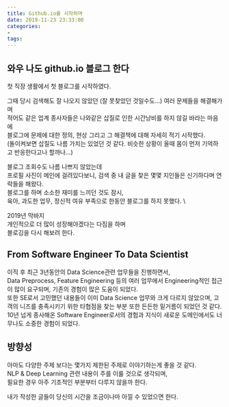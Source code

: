 ```yaml
---
title: Github.io를 시작하며
date: 2019-11-23 23:33:00
categories:
- 
tags: 
---
```


## 와우 나도 github.io 블로그 한다

첫 직장 생활에서 첫 블로그를 시작하였다.

그때 당시 검색해도 잘 나오지 않았던 (잘 못찾았던 것일수도...) 여러 문제들을 해결해가며 \
적어도 같은 업계 종사자들은 나와같은 삽질로 인한 시간낭비를 하지 않길 바라는 마음에 \
블로그에 문제에 대한 정의, 현상 그리고 그 해결책에 대해 자세히 적기 시작했다. \
(돌이켜보면 삽질도 나름 가치는 있었던 것 같다. 비슷한 상황이 올때 몸이 먼저 기억하고 반응한다고나 할까나...)

블로그 조회수도 나름 나쁘지 않았는데 \
프로필 사진이 메인에 걸려있다보니, 검색 중 내 글을 찾은 몇몇 지인들은 신기하다며 연락들을 해왔다.\
블로그를 하며 소소한 재미를 느끼던 것도 잠시, \
육아, 과도한 업무, 정신적 여유 부족으로 한동안 블로그를 하지 못했다. \

2019년 막바지 \
개인적으로 더 많이 성장해야겠다는 다짐을 하며\
블로깅을 다시 해보려 한다.

## From Software Engineer To Data Scientist

이직 후 최근 3년동안의 Data Science관련 업무들을 진행하면서, \
Data Preprocess, Feature Engineering 등의 여러 업무에서 Engineering적인 접근이 많이 요구되며, 기존의 경험이 많은 도움이 되었다.\
또한 SE로서 고민했던 내용들이 이미 Data Science 업무와 크게 다르지 않았으며, 고객의 니즈를 충족시키기 위한 타협점을 찾는 부분 또한 든든한 밑거름이 되었던 것 같다.
10년 넘게 종사해온 Software Engineer로서의 경험과 지식이 새로운 도메인에서도 너무나도 소중한 경험이 되었다.

## 방향성

아마도 다양한 주제 보다는 몇가지 제한된 주제로 이야기하는게 좋을 것 같다.\
NLP & Deep Learning 관련 내용이 주를 이룰 것으로 생각되며,\
필요한 경우 아주 기초적인 부분부터 다루지 않을까 한다.

내가 작성한 글들이 당신의 시간을 조금이나마 아낄 수 있었으면 한다.
